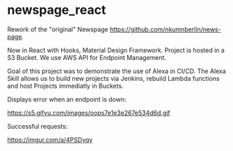 # newspage_react
Rework of the "original" Newspage https://github.com/nkumnberlin/news-page.

Now in React with Hooks, Material Design Framework.
Project is hosted in a S3 Bucket. We use AWS API for Endpoint Management.

Goal of this project was to demonstrate the use of Alexa in CI/CD.
The Alexa Skill allows us to build new projects via Jenkins, rebuild Lambda functions and host Projects immediatly in Buckets.


Displays error when an endpoint is down:

https://s5.gifyu.com/images/oops7e1e3e267e534d6d.gif

Successful requests:


https://imgur.com/a/4PSDyqy
